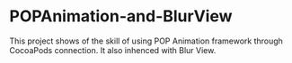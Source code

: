 # POPAnimation-and-BlurView
This project shows of the skill of using POP Animation framework through CocoaPods connection. It also inhenced with Blur View.
